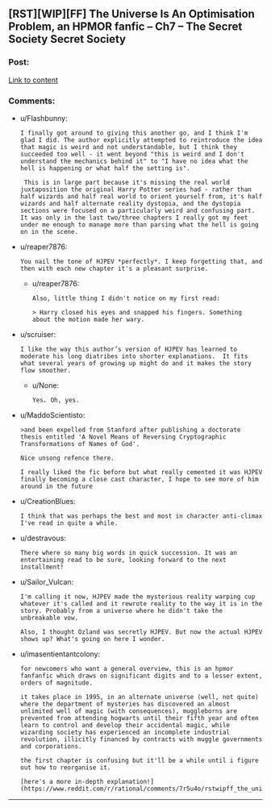 ## [RST][WIP][FF] The Universe Is An Optimisation Problem, an HPMOR fanfic – Ch7 – The Secret Society Secret Society

### Post:

[Link to content](https://www.fanfiction.net/s/12299677/7/The-Universe-Is-An-Optimisation-Problem)

### Comments:

- u/Flashbunny:
  ```
  I finally got around to giving this another go, and I think I'm glad I did. The author explicitly attempted to reintroduce the idea that magic is weird and not understandable, but I think they succeeded too well - it went beyond "this is weird and I don't understand the mechanics behind it" to "I have no idea what the hell is happening or what half the setting is".

   This is in large part because it's missing the real world juxtaposition the original Harry Potter series had - rather than half wizards and half real world to orient yourself from, it's half wizards and half alternate reality dystopia, and the dystopia sections were focused on a particularly weird and confusing part. It was only in the last two/three chapters I really got my feet under me enough to manage more than parsing what the hell is going on in the scene.
  ```

- u/reaper7876:
  ```
  You nail the tone of HJPEV *perfectly*. I keep forgetting that, and then with each new chapter it's a pleasant surprise.
  ```

  - u/reaper7876:
    ```
    Also, little thing I didn't notice on my first read:

    > Harry closed his eyes and snapped his fingers. Something about the motion made her wary.
    ```

- u/scruiser:
  ```
  I like the way this author’s version of HJPEV has learned to moderate his long diatribes into shorter explanations.  It fits what several years of growing up might do and it makes the story flow smoother.
  ```

  - u/None:
    ```
    Yes. Oh, yes.
    ```

- u/MaddoScientisto:
  ```
  >and been expelled from Stanford after publishing a doctorate thesis entitled 'A Novel Means of Reversing Cryptographic Transformations of Names of God'.

  Nice unsong refence there.

  I really liked the fic before but what really cemented it was HJPEV finally becoming a close cast character, I hope to see more of him around in the future
  ```

- u/CreationBlues:
  ```
  I think that was perhaps the best and most in character anti-climax I've read in quite a while.
  ```

- u/destravous:
  ```
  There where so many big words in quick succession. It was an entertaining read to be sure, looking forward to the next installment!
  ```

- u/Sailor_Vulcan:
  ```
  I'm calling it now, HJPEV made the mysterious reality warping cup whatever it's called and it rewrote reality to the way it is in the story. Probably from a universe where he didn't take the unbreakable vow.

  Also, I thought Ozland was secretly HJPEV. But now the actual HJPEV shows up? What's going on here I wonder.
  ```

- u/imasentientantcolony:
  ```
  for newcomers who want a general overview, this is an hpmor fanfanfic which draws on significant digits and to a lesser extent, orders of magnitude.

  it takes place in 1995, in an alternate universe (well, not quite) where the department of mysteries has discovered an almost unlimited well of magic (with consequences), muggleborns are prevented from attending hogwarts until their fifth year and often learn to control and develop their accidental magic, while wizarding society has experienced an incomplete industrial revolution, illicitly financed by contracts with muggle governments and corporations.

  the first chapter is confusing but it'll be a while until i figure out how to reorganise it.

  [here's a more in-depth explanation!](https://www.reddit.com/r/rational/comments/7r5u4o/rstwipff_the_universe_is_an_optimisation_problem/dsurjh2/)
  ```

---

